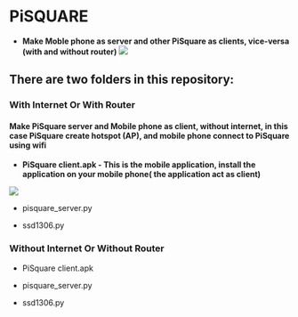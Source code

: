 # PiSQUARE
* **Make Moble phone as server and other PiSquare as clients, vice-versa (with and without  router)**
    <img src = "https://github.com/sbcshop/PiSquare/blob/main/images/gif3.gif" />
    
## There are two folders in this repository:

### With Internet Or With Router
   #### Make PiSquare server and Mobile phone as client, without internet, in this case PiSquare create hotspot (AP), and mobile phone connect to PiSquare using wifi 
   * **PiSquare client.apk - This is the mobile application, install the application on your mobile phone( the application act as client)**
   <img src = "https://github.com/sbcshop/PiSquare/blob/main/images/app.jpg" />

   * pisquare_server.py

   * ssd1306.py


### Without Internet Or Without Router
   * PiSquare client.apk

   * pisquare_server.py

   * ssd1306.py

